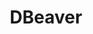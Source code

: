 ---
logohandle: dbeaverio
sort: dbeaver
title: DBeaver
twitter: https://x.com/dbeaver_news
website: https://dbeaver.io/
---